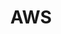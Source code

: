 ---
layout: blog
title: "AWS"
slug: aws
menu: true
order: 8
description: "AWS에 대해 공부하고 지식을 정리하는 공간입니다."
---